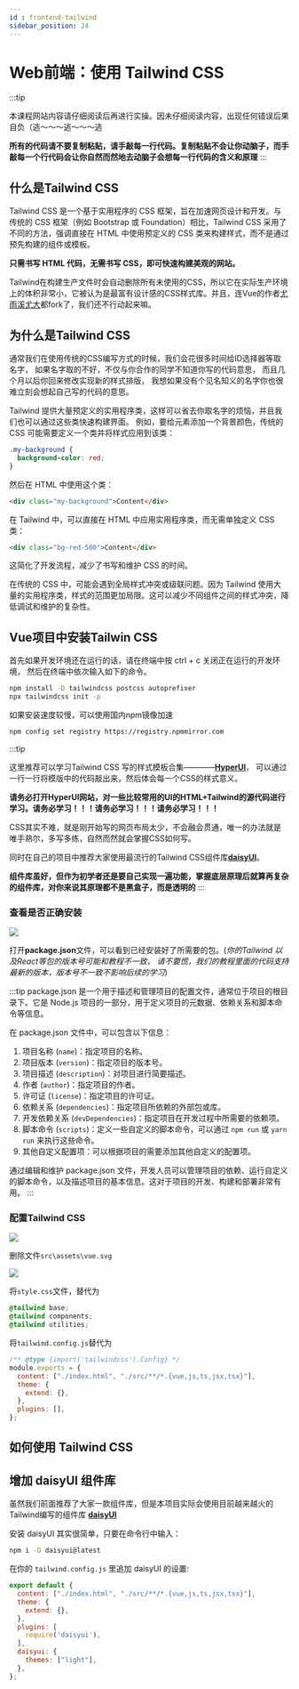 ```yaml
---
id : frontend-tailwind
sidebar_position: 24
---
```


# Web前端：使用 Tailwind CSS

:::tip

本课程网站内容请仔细阅读后再进行实操。因未仔细阅读内容，出现任何错误后果自负（逃～～～逃～～～逃

**所有的代码请不要复制粘贴，请手敲每一行代码。复制粘贴不会让你动脑子，而手敲每一个行代码会让你自然而然地去动脑子会想每一行代码的含义和原理**
:::

## 什么是Tailwind CSS

Tailwind CSS 是一个基于实用程序的 CSS 框架，旨在加速网页设计和开发。与传统的 CSS 框架（例如 Bootstrap 或 Foundation）相比，Tailwind CSS 采用了不同的方法，强调直接在 HTML 中使用预定义的 CSS 类来构建样式，而不是通过预先构建的组件或模板。

**只需书写 HTML 代码，无需书写 CSS，即可快速构建美观的网站。**

Tailwind在构建生产文件时会自动删除所有未使用的CSS，所以它在实际生产环境上的体积非常小，它被认为是最富有设计感的CSS样式库。并且，连Vue的作者[尤雨溪尤大](https://zh.wikipedia.org/wiki/%E5%B0%A4%E9%9B%A8%E6%BA%AA)都fork了，我们还不行动起来嘛。

## 为什么是Tailwind CSS

通常我们在使用传统的CSS编写方式的时候，我们会花很多时间给ID选择器等取名字，
如果名字取的不好，不仅与你合作的同学不知道你写的代码意思，
而且几个月以后你回来修改实现新的样式排版，
我想如果没有个见名知义的名字你也很难立刻会想起自己写的代码的意思。

Tailwind 提供大量预定义的实用程序类，这样可以省去你取名字的烦恼，并且我们也可以通过这些类快速构建界面。
例如，要给元素添加一个背景颜色，传统的 CSS 可能需要定义一个类并将样式应用到该类：

```css
.my-background {
  background-color: red;
}
```

然后在 HTML 中使用这个类：

```html
<div class="my-background">Content</div>
```

在 Tailwind 中，可以直接在 HTML 中应用实用程序类，而无需单独定义 CSS 类：

```html
<div class="bg-red-500">Content</div>
```

这简化了开发流程，减少了书写和维护 CSS 的时间。

在传统的 CSS 中，可能会遇到全局样式冲突或级联问题。因为 Tailwind 使用大量的实用程序类，样式的范围更加局限。这可以减少不同组件之间的样式冲突，降低调试和维护的复杂性。

## Vue项目中安装Tailwin CSS

首先如果开发环境还在运行的话，请在终端中按 ctrl + c 关闭正在运行的开发环境，
然后在终端中依次输入如下的命令。

```bash
npm install -D tailwindcss postcss autoprefixer
npx tailwindcss init -p
```

如果安装速度较慢，可以使用国内npm镜像加速
```bash
npm config set registry https://registry.npmmirror.com
```

:::tip

这里推荐可以学习Tailwind CSS 写的样式模板合集————[**HyperUI**](https://www.hyperui.dev/)，
可以通过一行一行将模版中的代码敲出来，然后体会每一个CSS的样式意义。

**请务必打开HyperUI网站，对一些比较常用的UI的HTML+Tailwind的源代码进行学习。请务必学习！！！请务必学习！！！请务必学习！！！**

CSS其实不难，就是刚开始写的网页布局太少，不会融会贯通，唯一的办法就是唯手熟尔，多写多练，自然而然就会掌握CSS如何写。

同时在自己的项目中推荐大家使用最流行的Tailwind CSS组件库[**daisyUI**](https://daisyui.com/)。

**组件库虽好，但作为初学者还是要自己实现一遍功能，掌握底层原理后就算再复杂的组件库，对你来说其原理都不是黑盒子，而是透明的**
:::

### 查看是否正确安装

![](img/1_9.png)

打开**package.json**文件，可以看到已经安装好了所需要的包。(*你的Tailwind 以及React等包的版本号可能和教程不一致，
请不要慌，我们的教程里面的代码支持最新的版本，版本号不一致不影响后续的学习*)

:::tip
package.json 是一个用于描述和管理项目的配置文件，通常位于项目的根目录下。它是 Node.js 项目的一部分，用于定义项目的元数据、依赖关系和脚本命令等信息。

在 package.json 文件中，可以包含以下信息：

1. 项目名称 (`name`)：指定项目的名称。
2. 项目版本 (`version`)：指定项目的版本号。
3. 项目描述 (`description`)：对项目进行简要描述。
4. 作者 (`author`)：指定项目的作者。
5. 许可证 (`license`)：指定项目的许可证。
6. 依赖关系 (`dependencies`)：指定项目所依赖的外部包或库。
7. 开发依赖关系 (`devDependencies`)：指定项目在开发过程中所需要的依赖项。
8. 脚本命令 (`scripts`)：定义一些自定义的脚本命令，可以通过 `npm run` 或 `yarn run` 来执行这些命令。
9. 其他自定义配置项：可以根据项目的需要添加其他自定义的配置项。

通过编辑和维护 package.json 文件，开发人员可以管理项目的依赖、运行自定义的脚本命令，以及描述项目的基本信息。这对于项目的开发、构建和部署非常有用。
:::

### 配置Tailwind CSS

![](img/1_13.png)

删除文件`src\assets\vue.svg`

![](img/1_10.png)

将`style.css`文件，替代为


```css
@tailwind base;
@tailwind components;
@tailwind utilities;
```
<!-- ![](img/1_16.png) -->

将`tailwind.config.js`替代为
```jsx
/** @type {import('tailwindcss').Config} */
module.exports = {
  content: ["./index.html", "./src/**/*.{vue,js,ts,jsx,tsx}"],
  theme: {
    extend: {},
  },
  plugins: [],
};


```

<!-- 在main.js 中加入 ```import "./index.css";```，删除 ```import "./style.css";```
![](img/1_17.png) -->


## 如何使用 Tailwind CSS





## 增加 daisyUI 组件库

虽然我们前面推荐了大家一款组件库，但是本项目实际会使用目前越来越火的Tailwind编写的组件库 [**daisyUI**](https://daisyui.com/)

安装 daisyUI 其实很简单，只要在命令行中输入：

```bash
npm i -D daisyui@latest
```

在你的 `tailwind.config.js` 里追加 daisyUI 的设置:

```js
export default {
  content: ["./index.html", "./src/**/*.{vue,js,ts,jsx,tsx}"],
  theme: {
    extend: {},
  },
  plugins: [
    require('daisyui'),
  ],
  daisyui: {
    themes: ["light"],
  },
};
```